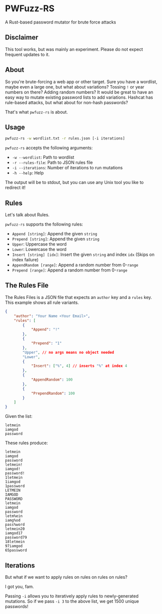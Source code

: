# PWFuzz-RS
A Rust-based password mutator for brute force attacks

## Disclaimer

This tool works, but was mainly an experiment. Please do not expect frequent updates to it.

## About

So you're brute-forcing a web app or other target. Sure you have a wordlist, maybe even a large one, but what about variations? Tossing `!` or year numbers on there? Adding random numbers? It would be great to have an easy way to mutate existing password lists to add variations. Hashcat has rule-based attacks, but what about for non-hash passwords?

That's what `pwfuzz-rs` is about. 

## Usage

```bash
pwfuzz-rs -w wordlist.txt -r rules.json [-i iterations]
```

`pwfuzz-rs` accepts the following arguments:

* `-w --wordlist`: Path to wordlist
* `-r --rules-file`: Path to JSON rules file 
* `-i --iterations`: Number of iterations to run mutations
* `-h --help`: Help

The output will be to stdout, but you can use any Unix tool you like to redirect it!

## Rules

Let's talk about Rules.

`pwfuzz-rs` supports the following rules:

* `Append [string]`: Append the given `string`
* `Prepend [string]`: Append the given `string`
* `Upper`: Uppercase the word
* `Lower`: Lowercase the word
* `Insert [string] [idx]`: Insert the given `string` and index `idx` (Skips on index failure)
* `AppendRandom [range]`: Append a random number from 0-`range`
* `Prepend [range]`: Append a random number from 0-`range`

## The Rules File

The Rules Files is a JSON file that expects an `author` key and a `rules` key. This example shows all rule variants.

```json
{
    "author": "Your Name <Your Email>",
    "rules": [
        {
            "Append": "!"
        },
        {
            "Prepend": "1"
        },
        "Upper", // no args means no object needed
        "Lower",
        {
            "Insert": ["%", 4] // inserts "%" at index 4
        },
        {
            "AppendRandom": 100
        },
        {
            "PrependRandom": 100
        }
    ]
}
```

Given the list:

```
letmein
iamgod
password
```

These rules produce:

```
letmein
iamgod
password
letmein!
iamgod!
password!
1letmein
1iamgod
1password
LETMEIN
IAMGOD
PASSWORD
letmein
iamgod
password
letm%ein
iamg%od
pass%word
letmein20
iamgod17
password79
18letmein
97iamgod
65password
```

## Iterations

But what if we want to apply rules on rules on rules on rules?

I got you, fam.

Passing `-i` allows you to iteratively apply rules to newly-generated mutations. So if we pass `-i 3` to the above list, we get 1500 unique passwords!
